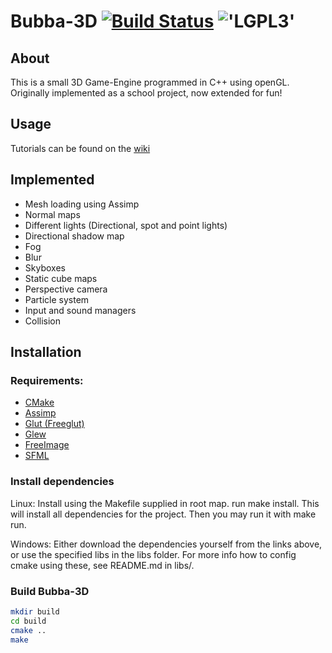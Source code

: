 Bubba-3D [![Build Status](https://travis-ci.org/Bubbers/Bubba-3D.svg?branch=develop)](https://travis-ci.org/Bubbers/Bubba-3D) !['LGPL3'](https://www.gnu.org/graphics/lgplv3-88x31.png)
=======

About
-----
This is a small 3D Game-Engine programmed in C++ using openGL.
Originally implemented as a school project, now extended for fun!

Usage
-----
Tutorials can be found on the [wiki](https://github.com/Bubbers/Bubba-3D/wiki)

Implemented
-----------
* Mesh loading using Assimp
* Normal maps
* Different lights (Directional, spot and point lights)
* Directional shadow map
* Fog
* Blur
* Skyboxes
* Static cube maps
* Perspective camera
* Particle system
* Input and sound managers
* Collision

Installation
------------
### Requirements:
* <a href="http://www.cmake.org/">CMake</a>
* <a href="http://assimp.sourceforge.net/">Assimp</a>
* <a href="http://freeglut.sourceforge.net/">Glut (Freeglut)</a>
* <a href="http://glew.sourceforge.net/">Glew</a>
* <a href="http://freeimage.sourceforge.net/">FreeImage</a><br />
* <a href="http://www.sfml-dev.org/index.php">SFML</a><br />

### Install dependencies
Linux: Install using the Makefile supplied in root map. run make install. This will install all dependencies for the project. Then you may run it with make run.

Windows: Either download the dependencies yourself from the links above, or use the specified libs in the libs folder. For more info how to config cmake using these, see README.md in libs/. 

### Build Bubba-3D
```bash
mkdir build
cd build
cmake ..
make
```

